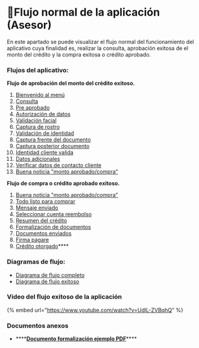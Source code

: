 # 🌊Flujo normal de la aplicación \(Asesor\)

En este apartado se puede visualizar el flujo normal del funcionamiento del aplicativo cuya finalidad es, realizar la consulta, aprobación exitosa de el monto del crédito y la compra exitosa o crédito aprobado.

### **Flujos del aplicativo:**

**Flujo de aprobación del monto del crédito exitoso.** 

1. [Bienvenido al menú](bienvenido-al-menu.md)
2. [Consulta](consulta.md)
3. [Pre aprobado](pre-aprobado.md)
4. [Autorización de datos](autorizacion-de-datos.md)
5. [Validación facial](validacion-facial.md)
6. [Captura de rostro](captura-de-rostro.md)
7. [Validación de identidad](validacion-de-identidad.md)
8. [Captura frente del documento](captura-frente-del-documento.md)
9. [Captura posterior documento](captura-posterior-documento.md)
10. [Identidad cliente valida](identidad-cliente-valida.md)
11. [Datos adicionales](datos-adicionales.md)
12. [Verificar datos de contacto cliente](verificar-datos-de-contacto-cliente.md)
13. [Buena noticia "monto aprobado/compra"](buena-noticia.md)

**Flujo de compra o crédito aprobado exitoso.**

1. [Buena noticia "monto aprobado/compra"](buena-noticia.md)
2. [Todo listo para comprar](todo-listo-para-comprar.md)
3. [Mensaje enviado](mensaje-enviado.md)
4. [Seleccionar cuenta reembolso](seleccionar-cuenta-reembolso.md)
5. [Resumen del crédito](resumen-del-credito.md)
6. [Formalización de documentos](formalizacion-de-documentos.md)
7. [Documentos enviados](documentos-enviados.md)
8. [Firma pagare](firma-pagare.md)
9. [Crédito otorgado](credito-otorgado.md)\*\*\*\*

### **Diagramas de flujo:**

* [Diagrama de flujo completo](diagrama-de-flujo-completo.md)
* [Diagrama de flujo exitoso](diagrama-de-flujo-exitoso.md)

### Video del flujo exitoso de la aplicación

{% embed url="https://www.youtube.com/watch?v=UdIL-ZVBqhQ" %}

### **Documentos anexos**

* \*\*\*\*[**Documento formalización ejemplo PDF**](documento-formalizacion-ejemplo-pdf.md)\*\*\*\*


